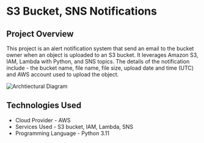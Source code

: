 # S3 Bucket, SNS Notifications

## Project Overview
This project is an alert notification system that send an email to the bucket owner when an object is uploaded to an S3 bucket. It leverages Amazon S3, IAM, Lambda with Python, and SNS topics. The details of the notification include - the bucket name, file name, file size, upload date and time (UTC) and AWS account used to upload the object.

![Archtiectural Diagram](https://i.postimg.cc/zDRyc6Fw/s3notification-drawio.png)

## Technologies Used
* Cloud Provider - AWS
* Services Used - S3 bucket, IAM, Lambda, SNS
* Programming Language - Python 3.11
